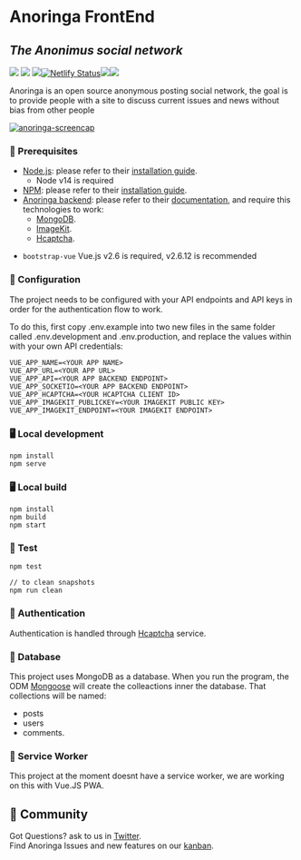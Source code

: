 
# Anoringa FrontEnd
## _The Anonimus social network_


![](https://img.shields.io/github/stars/Anoringa/anoringa-frontend) ![](https://img.shields.io/github/forks/Anoringa/anoringa-frontend) ![](https://img.shields.io/github/issues/Anoringa/anoringa-frontend)[![Netlify Status](https://api.netlify.com/api/v1/badges/8f6d440f-6f42-46f3-b462-82aa502f9bc4/deploy-status)](https://app.netlify.com/sites/anoringa/deploys)![](https://img.shields.io/github/languages/code-size/Anoringa/anoringa-frontend)![](https://img.shields.io/twitter/follow/Anoringa1?label=Follow&style=social)



Anoringa is an open source anonymous posting social network, the goal is to provide people with a site to discuss current issues and news without bias from other people

[![anoringa-screencap](https://i.imgur.com/5TM6Fhu.png)
](https://anoringa.win)



<!---
Open Sauced provides structured onboarding for new contributors to open source. This structure provides a way to track your next contributions by leveraging a unique dashboard built on top of the [GitHub GraphQL API](https://docs.github.com/en/free-pro-team@latest/graphql).

[![open-sauced-screencap](/src/images/homepage.png)
](https://opensauced.pizza)

-->
### 📖 Prerequisites

- [Node.js](https://nodejs.org/en/): please refer to their [installation guide](https://nodejs.dev/learn/how-to-install-nodejs).
	- Node v14 is required
- [NPM](https://npmjs.com/): please refer to their [installation guide](https://docs.npmjs.com/downloading-and-installing-node-js-and-npm).
- [Anoringa backend](https://github.com/Anoringa/anoringa-backend): please refer to their [documentation](https://github.com/Anoringa/anoringa-backend), and require this technologies to work:
	- [MongoDB](https://www.mongodb.com/).
	- [ImageKit](https://www.mongodb.com/).
	- [Hcaptcha](https://www.mongodb.com/).
+ `bootstrap-vue` Vue.js v2.6 is required, v2.6.12 is recommended


### 🔧 Configuration
The project needs to be configured with your API endpoints and API keys in order for the authentication flow to work.

To do this, first copy .env.example into two new files in the same folder called .env.development and  .env.production, and replace the values within with your own API credentials:

```
VUE_APP_NAME=<YOUR APP NAME>
VUE_APP_URL=<YOUR APP URL>
VUE_APP_API=<YOUR APP BACKEND ENDPOINT>
VUE_APP_SOCKETIO=<YOUR APP BACKEND ENDPOINT>
VUE_APP_HCAPTCHA=<YOUR HCAPTCHA CLIENT ID>
VUE_APP_IMAGEKIT_PUBLICKEY=<YOUR IMAGEKIT PUBLIC KEY>
VUE_APP_IMAGEKIT_ENDPOINT=<YOUR IMAGEKIT ENDPOINT>
```

### 🖥️ Local development

```
npm install
npm serve
```

### 🖥️ Local build

```
npm install
npm build
npm start
```

### 🧪 Test

```
npm test

// to clean snapshots
npm run clean
```
<!---
### 📙 Storybook

Storybook is being leveraged to mock out visual React components. The latest version of the design system can be found at this [url](https://sauced-components.netlify.app/).

```
npm run storybook
```

![storybook example screenshot](https://user-images.githubusercontent.com/5713670/68147486-0cd14600-ff32-11e9-8cc0-fd91f4171b87.png)
-->

### 🔑 Authentication

Authentication is handled through [Hcaptcha](https://www.hcaptcha.com/) service. 

### 💾 Database

This project uses MongoDB as a database. When you run the program, the ODM [Mongoose](https://mongoosejs.com/) will create the colleactions inner the database. That collections will be named:
- posts
- users
- comments.

### 💨 Service Worker

This project at the moment doesnt have a service worker, we are working on this with Vue.JS PWA. 

## 🍕 Community

Got Questions? ask to us in [Twitter](https://twitter.com/Anoringa1).  
Find Anoringa Issues and new features on our [kanban](https://github.com/orgs/Anoringa/projects/1).

<!--
## ⚖️ LICENSE

MIT © [Anoringa](LICENSE)
-->
